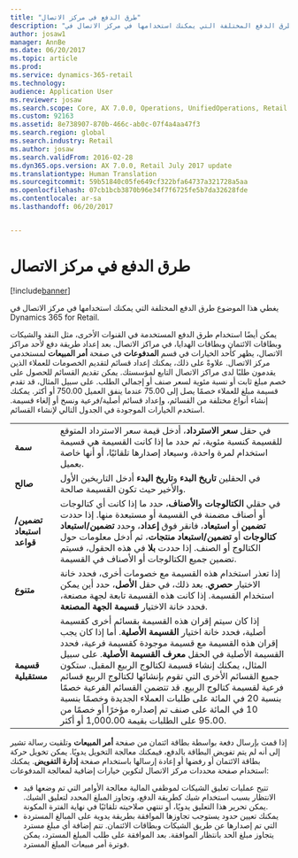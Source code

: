 ```yaml
---
title: "طرق الدفع في مركز الاتصال"
description: "يغطي هذا الموضوع طرق الدفع المختلفة التي يمكنك استخدامها في مركز الاتصال في Dynamics 365 for Retail."
author: josaw1
manager: AnnBe
ms.date: 06/20/2017
ms.topic: article
ms.prod: 
ms.service: dynamics-365-retail
ms.technology: 
audience: Application User
ms.reviewer: josaw
ms.search.scope: Core, AX 7.0.0, Operations, UnifiedOperations, Retail
ms.custom: 92163
ms.assetid: 8e738907-870b-466c-ab0c-07f4a4aa47f3
ms.search.region: global
ms.search.industry: Retail
ms.author: josaw
ms.search.validFrom: 2016-02-28
ms.dyn365.ops.version: AX 7.0.0, Retail July 2017 update
ms.translationtype: Human Translation
ms.sourcegitcommit: 59b51840c05fe649cf322bfa64737a321728a5aa
ms.openlocfilehash: 07cb1bcb3870b96e34f7f6725fe5b7da32628fde
ms.contentlocale: ar-sa
ms.lasthandoff: 06/20/2017


---
```


# <a name="payment-methods-in-a-call-center"></a>طرق الدفع في مركز الاتصال

[!include[banner](includes/banner.md)]


يغطي هذا الموضوع طرق الدفع المختلفة التي يمكنك استخدامها في مركز الاتصال في Dynamics 365 for Retail.

يمكن أيضًا استخدام طرق الدفع المستخدمة في القنوات الأخرى، مثل النقد والشيكات وبطاقات الائتمان وبطاقات الهدايا، في مراكز الاتصال. بعد إعداد طريقة دفع لأحد مراكز الاتصال، يظهر كأحد الخيارات في قسم **المدفوعات** في صفحة **أمر المبيعات** لمستخدمي مركز الاتصال. علاوةً على ذلك، يمكنك إعداد قسائم لتقديم الخصومات للعملاء الذين يقدمون طلبًا لدى مراكز الاتصال التابع لمؤسستك. يمكن تقديم القسائم للحصول على خصم مبلغ ثابت أو نسبة مئوية لسعر صنف أو إجمالي الطلب. على سبيل المثال، قد تقدم قسيمة مبلغ للعملاء خصمًا يصل إلى 75.00 عندما ينفق العميل 750.00 أو أكثر. يمكنك إنشاء أنواع مختلفة من القسائم، وإعداد قسائم أصلية/فرعية ونسخ أو إلغاء قسيمة. استخدم الخيارات الموجودة في الجدول التالي لإنشاء القسائم.

|                           |                                                                                                                                                                                                                                                                                                                                                                                                                                                                                                                                                                                                                             |
|---------------------------|-----------------------------------------------------------------------------------------------------------------------------------------------------------------------------------------------------------------------------------------------------------------------------------------------------------------------------------------------------------------------------------------------------------------------------------------------------------------------------------------------------------------------------------------------------------------------------------------------------------------------------|
| **سمة**             | في حقل **سعر الاسترداد**، أدخل قيمة سعر الاسترداد المتوقع للقسيمة كنسبة مئوية، ثم حدد ما إذا كانت القسيمة هي قسيمة استخدام لمرة واحدة، وسيعاد إصدارها تلقائيًا، أو أنها خاصة بعميل.                                                                                                                                                                                                                                                                                                                                                                                       |
| **صالح**                 | في الحقلين **تاريخ البدء** و**تاريخ البدء** أدخل التاريخين الأول والأخير حيث تكون القسيمة صالحة.                                                                                                                                                                                                                                                                                                                                                                                                                                                                                                                     |
| **تضمين/استبعاد قواعد** | في حقلي **الكتالوجات** و**الأصناف**، حدد ما إذا كانت أي كتالوجات أو أصناف مضمنة في القسيمة أو مستبعدة منها. إذا حددت **تضمين** أو **استبعاد**، فانقر فوق **إعداد**، وحدد **تضمين/استبعاد كتالوجات‬** أو **تضمين/استبعاد منتجات‬**، ثم أدخل معلومات حول الكتالوج أو الصنف. إذا حددت **بلا** في هذه الحقول، فسيتم تضمين جميع الكتالوجات أو الأصناف في القسيمة.                                                                                                                                                                                                                          |
| **متنوع**         | إذا تعذر استخدام هذه القسيمة مع خصومات أخرى، فحدد خانة الاختيار **حصري‬**. بعد ذلك، في حقل **الأصل**، حدد أين يمكن استخدام القسيمة. إذا كانت ‏‫هذه القسيمة تابعة لجهة مصنعة،‬ فحدد خانة الاختيار **قسيمة الجهة المصنعة‬**.                                                                                                                                                                                                                                                                                                                                                                |
| **قسيمة مستقبلية**         | إذا كان سيتم إقران هذه القسيمة بقسائم أخرى كقسيمة أصلية، فحدد خانة اختيار **القسيمة الأصلية‬**. أما إذا كان يجب إقران هذه القسيمة مع قسيمة موجودة كقسيمة فرعية، فحدد القسيمة الأصلية في الحقل **معرف القسيمة الأصلية‬**. على سبيل المثال، يمكنك إنشاء قسيمة لكتالوج الربيع المقبل. ستكون جميع القسائم الأخرى التي تقوم بإنشائها لكتالوج الربيع قسائم فرعية لقسيمة كتالوج الربيع. قد تتضمن القسائم الفرعية خصمًا بنسبة 20 في المائة على طلبات العملاء الجديدة وخصمًا بنسبة 10 في المائة على صنف تم إصداره مؤخرًا أو خصمًا من 95.00 على الطلبات بقيمة 1,000.00 أو أكثر. |

إذا قمت بإرسال دفعة بواسطة بطاقة ائتمان من صفحة **أمر المبيعات** وتلقيت رسالة تشير إلى أنه لم يتم تفويض البطاقة بالدفع، فيمكنك معالجة التخويل يدويًا. يمكن تخويل حركة بطاقة الائتمان أو رفضها أو إعادة إرسالها باستخدام صفحة **إدارة التفويض‬**. يمكنك استخدام صفحة محددات مركز الاتصال لتكوين خيارات إضافية لمعالجة المدفوعات:

-   تتيح عمليات تعليق الشيكات لموظفي المالية معالجة الأوامر التي تم وضعها قيد الانتظار بسبب استخدام شيك كطريقة الدفع، وتجاوز المبلغ المحدد لتعليق الشيك. يمكن تحرير هذا التعليق يدويًا، أو تنتهي صلاحيته تلقائيًا في نهاية الفترة المكونة.
-   يمكنك تعيين حدود يستوجب تجاوزها الموافقة بطريقة يدوية على المبالغ المستردة التي تم إصدارها عن طريق الشيكات وبطاقات الائتمان. تتم إضافة أي مبلغ مسترد يتجاوز مبلغ الحد بانتظار الموافقة. بعد الموافقة على طلب المبلغ المسترد، يمكن فوترة أمر مبيعات المبلغ المسترد.





